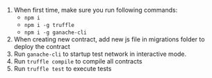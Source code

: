 1. When first time, make sure you run following commands:
   - `npm i`
   - `npm i -g truffle`
   - `npm i -g ganache-cli`
2. When creating new contract, add new js file in migrations folder to deploy the contract
3. Run `ganache-cli` to startup test network in interactive mode. 
4. Run `truffle compile` to compile all contracts
5. Run `truffle test` to execute tests